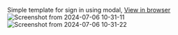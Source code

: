 Simple template for sign in using modal,
<a href="https://htmlpreview.github.io/?https://github.com/manish-ach/Templates/blob/main/login/login.html">View in browser</a>
![Screenshot from 2024-07-06 10-31-11](https://github.com/manish-ach/Templates/assets/154651472/1eb7f3f3-6e66-4b2e-bfa9-92f005c97f69)
![Screenshot from 2024-07-06 10-31-22](https://github.com/manish-ach/Templates/assets/154651472/82f4680b-db3a-41f6-9452-b7126541357a)
